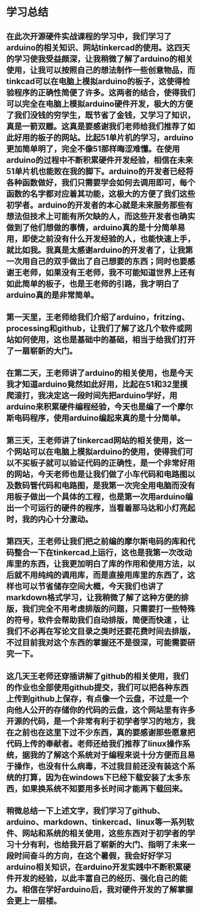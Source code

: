﻿# 学习总结
## 在此次开源硬件实战课程的学习中，我们学习了arduino的相关知识、网站tinkercad的使用。这四天的学习使我受益颇深，让我稍微了解了arduino的相关使用，让我可以按照自己的想法制作一些创意物品，而tinkcad可以在电脑上模拟arduino的板子，这使得检验程序的正确性简便了许多。这两者的结合，使得我们可以完全在电脑上模拟arduino硬件开发，极大的方便了我们没钱的穷学生，既节省了金钱，又学习了知识，真是一箭双雕。这真是要感谢我们老师给我们推荐了如此好用的板子的网站。比起51单片机的学习，arduino更加简单明了，完全不像51那样晦涩难懂。在使用arduino的过程中不断积累硬件开发经验，相信在未来51单片机也能败在我的脚下。arduino的开发者已经将各种函数做好，我们只需要学会如何去调用即可，每个函数的名字都对应着其功能，这极大的方便了我们这些初学者。arduino的开发者的本心就是未来服务那些有想法但技术上可能有所欠缺的人，而这些开发者也确实做到了他们想做的事情，arduino真的是十分简单易用，即使之前没有什么开发经验的人，也能快速上手，就比如我。我真是太感谢arduino的开发者了，让我第一次用自己的双手做出了自己想要的东西；同时也要感谢王老师，如果没有王老师，我不可能知道世界上还有如此简单的板子，也是王老师的引路，我才明白了arduino真的是非常简单。

## 第一天里，王老师给我们介绍了arduino，fritzing、processing和github，让我们了解了这几个软件或网站如何使用，这也是基础中的基础，相当于给我们打开了一扇崭新的大门。
## 在第二天，王老师讲了arduino的相关使用，也是今天我才知道arduino竟然如此好用，比起在51和32里摸爬滚打，我决定这一段时间先把arduino学好，用arduino来积累硬件编程经验，今天也是编了一个摩尔斯电码程序，使用arduino编起来真的是十分简单。
## 第三天，王老师讲了tinkercad网站的相关使用，这一个网站可以在电脑上模拟arduino的使用，使得我们可以不买板子就可以验证代码的正确性，是一个非常好用的网站，今天老师也是让我们做了小车代码和电路图以及数码管代码和电路图，是我第一次完全用电脑而没有用板子做出一个具体的工程，也是第一次用arduino编出一个可运行的硬件的程序，当看着那马达和小灯亮起时，我的内心十分激动。
## 第四天，王老师让我们把之前编的摩尔斯电码的库和代码整合一下在tinkercad上运行，这也是我第一次改动库里的东西，让我更加明白了库的作用和使用方法，以后就不用纯纯的调用库，而是直接用库里的东西了，这样也可以节省储存空间大概，今天我们也讲了markdown格式学习，让我稍微了解了这种方便的排版，我们完全不用考虑排版的问题，只需要打一些特殊的符号，软件会帮助我们自动排版，简便而快速 ，让我们不必再在写论文目录之类时还要花费时间去排版，不过目前我对这个东西的掌握还不是很深，可能需要研究一下。
## 这几天王老师还穿插讲解了github的相关使用，我们的作业也全部使用github提交，我们可以把各种东西上传到github上保存，有点像一个云盘，不过是一个向他人公开的存储你的代码的云盘，这个网站里有许多开源的代码，是一个非常有利于初学者学习的地方，我在之前也在这里下过不少东西，真的要感谢那些愿意把代码上传的奉献者。老师还给我们推荐了linux操作系统，据我的了解这个系统对于编程来说十分方便而且易于操作，也没有什么病毒，不过我目前还没有装这个系统的打算，因为在windows下已经下载安装了太多东西，如果换系统不知要用多长时间才能再下载回来。

## 稍微总结一下上述文字，我们学习了github、arduino、markdown、tinkercad、linux等一系列软件、网站和系统的相关使用，这些东西对于初学者的学习十分有利，也给我开启了崭新的大门、指明了未来一段时间奋斗的方向，在这个暑假，我会好好学习arduino相关知识，在arduino开发实践中不断积累硬件开发的经验，以此丰富自己的经历、强化自己的能力。相信在学好arduino后，我对硬件开发的了解掌握会更上一层楼。



